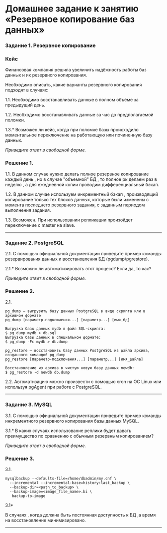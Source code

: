 # Домашнее задание к занятию «Резервное копирование баз данных»

### Задание 1. Резервное копирование

### Кейс
Финансовая компания решила увеличить надёжность работы баз данных и их резервного копирования. 

Необходимо описать, какие варианты резервного копирования подходят в случаях: 

1.1. Необходимо восстанавливать данные в полном объёме за предыдущий день.

1.2. Необходимо восстанавливать данные за час до предполагаемой поломки.

1.3.* Возможен ли кейс, когда при поломке базы происходило моментальное переключение на работающую или починенную базу данных.

*Приведите ответ в свободной форме.*

### Решение 1.

1.1. В данном случае нужно делать полное резервное копирование каждый день , но в случае "объемной" БД , то полное рк делаем раз в неделю , а для ежедневной копии проводим дифференциальный бэкап. 

1.2. В данном случае используем инкрементный бэкап , производящий копирование только тех блоков данных, которые были изменены с момента последнего резервного задания, с заданным периодом выполнения задания. 

1.3. Возможен. При использовании репликации произойдет переключение с master на slave.

---

### Задание 2. PostgreSQL

2.1. С помощью официальной документации приведите пример команды резервирования данных и восстановления БД (pgdump/pgrestore).

2.1.* Возможно ли автоматизировать этот процесс? Если да, то как?

*Приведите ответ в свободной форме.*

### Решение 2.

2.1.

```
pg_dump — выгрузить базу данных PostgreSQL в виде скрипта или в архивном формате
pg_dump [параметр-подключения...] [параметр...] [имя_бд]

Выгрузка базы данных mydb в файл SQL-скрипта:
$ pg_dump mydb > db.sql
Выгрузка базы данных в специальном формате:
$ pg_dump -Fc mydb > db.dump

pg_restore — восстановить базу данных PostgreSQL из файла архива, созданного командой pg_dump
pg_restore [параметр-подключения...] [параметр...] [имя_файла]

Восстановление из архива в чистую новую базу данных newdb:
$ pg_restore -d newdb db.dump
```

2.2. Автоматизацию можно произвести с помощью cron на OC Linux  или используя pgAgent при работе с PostgreSQL.
 
---

### Задание 3. MySQL

3.1. С помощью официальной документации приведите пример команды инкрементного резервного копирования базы данных MySQL. 

3.1.* В каких случаях использование реплики будет давать преимущество по сравнению с обычным резервным копированием?

*Приведите ответ в свободной форме.*

### Решение 3.

3.1.

```
mysqlbackup --defaults-file=/home/dbadmin/my.cnf \
  --incremental --incremental-base=history:last_backup \
  --backup-dir=<path_to_backup> \
  --backup-image=<image_file_name>.bi \
   backup-to-image
```
3.1*

В случаях , когда должна быть постоянная доступность к БД ,а время на восстановление минимизировано.

---
